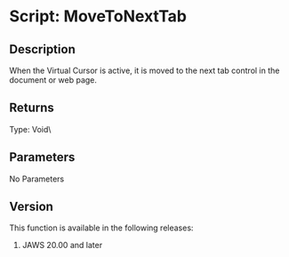 # Script: MoveToNextTab

## Description

When the Virtual Cursor is active, it is moved to the next tab control
in the document or web page.

## Returns

Type: Void\

## Parameters

No Parameters

## Version

This function is available in the following releases:

1.  JAWS 20.00 and later
